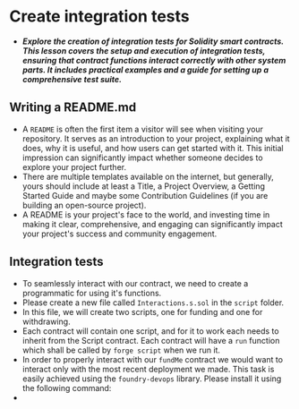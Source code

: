 # Create integration tests
- ***Explore the creation of integration tests for Solidity smart contracts. This lesson covers the setup and execution of integration tests, ensuring that contract functions interact correctly with other system parts. It includes practical examples and a guide for setting up a comprehensive test suite.***

## Writing a README.md
- A `README` is often the first item a visitor will see when visiting your repository. It serves as an introduction to your project, explaining what it does, why it is useful, and how users can get started with it. This initial impression can significantly impact whether someone decides to explore your project further.
- There are multiple templates available on the internet, but generally, yours should include at least a Title, a Project Overview, a Getting Started Guide and maybe some Contribution Guidelines (if you are building an open-source project).
- A README is your project's face to the world, and investing time in making it clear, comprehensive, and engaging can significantly impact your project's success and community engagement.

## Integration tests
- To seamlessly interact with our contract, we need to create a programmatic for using it's functions.
- Please create a new file called `Interactions.s.sol` in the `script` folder.
- In this file, we will create two scripts, one for funding and one for withdrawing.
- Each contract will contain one script, and for it to work each needs to inherit from the Script contract. Each contract will have a `run` function which shall be called by `forge script` when we run it.
- In order to properly interact with our `fundMe` contract we would want to interact only with the most recent deployment we made. This task is easily achieved using the `foundry-devops` library. Please install it using the following command:
- 